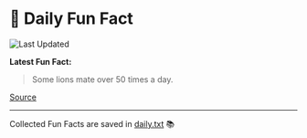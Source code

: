 # 🌟 Daily Fun Fact

![Last Updated](https://img.shields.io/badge/Last_Updated-2025_06_29-blue?style=flat-square)

**Latest Fun Fact:**

> Some lions mate over 50 times a day.

[Source](http://www.djtech.net/humor/useless_facts.htm)

---

Collected Fun Facts are saved in [daily.txt](daily.txt) 📚
